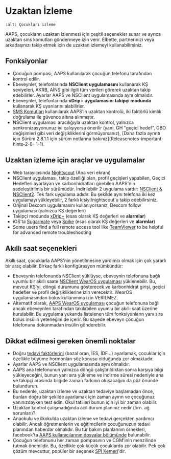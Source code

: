# Uzaktan İzleme

```{image} ../images/KidsMonitoring.png
:alt: Çocukları izleme
```

AAPS, çocukların uzaktan izlenmesi için çeşitli seçenekler sunar ve ayrıca uzaktan sms komutları göndermeye izin verir. Elbette, partnerinizi veya arkadaşınızı takip etmek için de uzaktan izlemeyi kullanabilirsiniz.

## Fonksiyonlar

- Çocuğun pompası, AAPS kullanılarak çocuğun telefonu tarafından kontrol edilir.
- Ebeveynler, telefonlarında **NSClient uygulamasını** kullanarak KŞ seviyeleri, AKRB, AİNS gibi ilgili tüm verileri görerek uzaktan takip edebilirler. Ayarlar AAPS ve NSClient uygulamasında aynı olmalıdır.
- Ebeveynler, telefonlarında **xDrip+ uygulamasını takipçi modunda** kullanarak KŞ uyarılarını alabilirler.
- [SMS Komutları](../Children/SMS-Commands.md) kullanılarak AAPS'in uzaktan kontrolü, iki faktörlü kimlik doğrulama ile güvence altına alınmıştır.
- NSClient uygulaması aracılığıyla uzaktan kontrol, yalnızca senkronizasyonunuz iyi çalışıyorsa önerilir (yani, GH "geçici hedef", GBO değişimleri gibi veri değişikliklerini görmüyorsanız), [Daha fazla ayrıntı için Sürüm 2.8.1.1 için sürüm notlarına bakınız](Releasenotes-important-hints-2-8- 1-1).

## Uzaktan izleme için araçlar ve uygulamalar

- Web tarayıcısında [Nightscout](https://nightscout.github.io/) (Ana veri ekranı)
- NSClient uygulaması, takip özelliği olan, profil geçişleri yapabilen, Geçici Hedefleri ayarlayan ve karbonhidratları girebilen AAPS'nin sadeleştirilmiş bir sürümüdür. İndirilebilir 2 uygulama vardır: [NSClient & NSClient2](https://github.com/nightscout/AndroidAPS/releases/). Tek fark uygulama adıdır. Bu şekilde aynı telefona iki kez uygulamayı yükleyebilir, 2 farklı kişiyi/nightscout'u takip edebilirsiniz.
- Orijinal Dexcom uygulamasını kullanıyorsanız, Dexcom follow uygulaması (yalnızca KŞ değerleri)
- Takipçi modunda [xDrip+](../Configuration/xdrip.md) (esas olarak KŞ değerleri ve **alarmlar**)
- iOS'ta [Sugarmate](https://sugarmate.io/) veya [Spike](https://spike-app.com/) (esas olarak KŞ değerleri ve **alarmlar**)
- Some users find a full remote access tool like [TeamViewer](https://www.teamviewer.com/) to be helpful for advanced remote troubleshooting

## Akıllı saat seçenekleri

Akıllı saat, çocuklarla AAPS'nin yönetilmesine yardımcı olmak için çok yararlı bir araç olabilir. Birkaç farklı konfigürasyon mümkündür:

- Ebeveynin telefonunda NSClient yüklüyse, ebeveynin telefonuna bağlı uyumlu bir akıllı saate [NSClient WearOS uygulaması](https://github.com/nightscout/AndroidAPS/releases/) yüklenebilir. Bu, mevcut KŞ'yi, döngü durumunu gösterecek ve karbonhidrat girişi, geçici hedefler ve profil değişikliklerine izin verecektir. WearOS uygulamasından bolus kullanımına izin VERİLMEZ.
- Alternatif olarak, [AAPS WearOS uygulaması](https://androidaps.readthedocs.io/en/latest/Configuration/Watchfaces.html) çocuğun telefonuna bağlı ancak ebeveynleri tarafından takılabilen uyumlu bir akıllı saat üzerine kurulabilir. Bu uygulama yukarıda listelenen tüm fonksiyonların yanı sıra bolus insülin yeteneğini de içerir. Bu sayede ebeveyn çocuğun telefonuna dokunmadan insülin gönderebilir.

## Dikkat edilmesi gereken önemli noktalar

- Doğru [tedavi faktörlerini](FAQ-how-to-begin) (bazal oran, İES, İDF...) ayarlamak, çocuklar için özellikle büyüme hormonları söz konusu olduğunda zor olmaktadır.
- Ayarlar AAPS ve NSClient uygulamasında aynı olmalıdır.
- AAPS ana telefonunun yalnızca döngü çalıştırıldıktan sonra karşıya bilgi yükleyeceğini, bunun yanı sıra yükleme ve indirme süresi nedeniyle ana ve takipçi arasında bilgide zaman farkının oluşacağını da göz önünde bulundurun.
- Bu nedenle, uzaktan izleme ve uzaktan tedaviye başlamadan önce, bunları doğru bir şekilde ayarlamak için zaman ayırın ve çocuğunuz yanınızdayken test edin. Okul tatilleri bunun için iyi bir zaman olabilir.
- Uzaktan kontrol çalışmadığında acil durum planınız nedir (örn. ağ sorunları)?
- Anaokulu ve ilkokulda uzaktan izleme ve tedavi gerçekten yardımcı olabilir. Ancak öğretmenlerin ve eğitimcilerin çocuğunuzun tedavi planından haberdar olmalıdır. Bu tür bakım planlarının örnekleri, facebook'ta [AAPS kullanıcılarının dosyalar bölümünde](https://www.facebook.com/groups/AndroidAPSUsers/files/) bulunabilir.
- Çocuğun telefonunu her zaman pompasının ve CGM'inin menzilinde tutmak önemlidir. Bu, özellikle çok küçük çocuklarda zor olabilir. Pek çok çözüm mevcuttur, popüler bir seçenek [SPI Kemeri](https://spibelt.com/collections/kids-belts)'dir.
